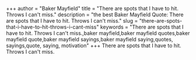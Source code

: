 +++
author = "Baker Mayfield"
title = "There are spots that I have to hit. Throws I can't miss."
description = "the best Baker Mayfield Quote: There are spots that I have to hit. Throws I can't miss."
slug = "there-are-spots-that-i-have-to-hit-throws-i-cant-miss"
keywords = "There are spots that I have to hit. Throws I can't miss.,baker mayfield,baker mayfield quotes,baker mayfield quote,baker mayfield sayings,baker mayfield saying,quotes, sayings,quote, saying, motivation"
+++
There are spots that I have to hit. Throws I can't miss.

